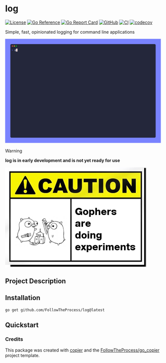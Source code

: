 # log

[![License](https://img.shields.io/github/license/FollowTheProcess/log)](https://github.com/FollowTheProcess/log)
[![Go Reference](https://pkg.go.dev/badge/github.com/FollowTheProcess/log.svg)](https://pkg.go.dev/github.com/FollowTheProcess/log)
[![Go Report Card](https://goreportcard.com/badge/github.com/FollowTheProcess/log)](https://goreportcard.com/report/github.com/FollowTheProcess/log)
[![GitHub](https://img.shields.io/github/v/release/FollowTheProcess/log?logo=github&sort=semver)](https://github.com/FollowTheProcess/log)
[![CI](https://github.com/FollowTheProcess/log/workflows/CI/badge.svg)](https://github.com/FollowTheProcess/log/actions?query=workflow%3ACI)
[![codecov](https://codecov.io/gh/FollowTheProcess/log/branch/main/graph/badge.svg)](https://codecov.io/gh/FollowTheProcess/log)

Simple, fast, opinionated logging for command line applications

<p align="center">
<img src="https://github.com/FollowTheProcess/log/raw/main/docs/img/demo.gif" alt="demo">
</p>

> [!WARNING]
> **log is in early development and is not yet ready for use**

![caution](./docs/img/caution.png)

## Project Description

## Installation

```shell
go get github.com/FollowTheProcess/log@latest
```

## Quickstart

### Credits

This package was created with [copier] and the [FollowTheProcess/go_copier] project template.

[copier]: https://copier.readthedocs.io/en/stable/
[FollowTheProcess/go_copier]: https://github.com/FollowTheProcess/go_copier
